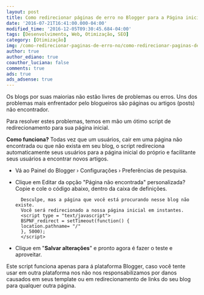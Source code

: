 ```yaml
---
layout: post
title: Como redirecionar páginas de erro no Blogger para a Página inicial
date: '2016-07-21T16:41:00.000-04:00'
modified_time: '2016-12-05T09:30:45.684-04:00'
tags: [Desenvolvimento, Web, Otimização, SEO]
category: [Otimização]
img: /como-redirecionar-paginas-de-erro-no/como-redirecionar-paginas-de-erro-no.jpg
author: true
author_ediano: true
coauthor_luciana: false
comments: true
ads: true
ads_adsense: true
---
```


Os blogs por suas maiorias não estão livres de problemas ou erros. Uns dos problemas mais enfrentador pelo blogueiros são páginas ou artigos (posts) não encontrador.

Para resolver estes problemas, temos em mão um ótimo script de redirecionamento para sua página inicial.

**Como funciona?** Todas vez que um usuários, cair em uma página não encontrada ou que não exista em seu blog, o script redireciona automaticamente seus usuários para a página inicial do próprio e facilitante seus usuários a encontrar novos artigos.

* Vá ao Painel do Blogger › Configurações › Preferências de pesquisa.

* Clique em Editar da opção "Página não encontrada" personalizada? Copie e cole o código abaixo, dentro da caixa de definições.

        Desculpe, mas a página que você está procurando nesse blog não existe.
        Você será redirecionado a nossa página inicial em instantes.
        <script type = "text/javascript">
        BSPNF_redirect = setTimeout(function() {
        location.pathname= "/"
        }, 5000);
        </script>

* Clique em "**Salvar alterações**" e pronto agora é fazer o teste e aproveitar.

Este script funciona apenas para á plataforma Blogger, caso você tente usar em outra plataforma nos não nos responsabilizamos por danos causados em seus template ou em redirecionamento de links do seu blog para qualquer outra página.